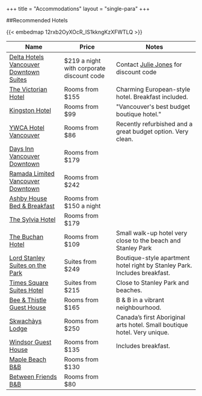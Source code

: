 +++
title = "Accommodations"
layout = "single-para"
+++

##Recommended Hotels

{{< embedmap 12rxb2OyXOcR_IS1kkngKzXFWTLQ >}}

| Name | Price | Notes |
|------|-------|-------|
|[Delta Hotels Vancouver Downtown Suites](http://www.marriott.com/hotels/travel/yvrdv-delta-hotels-vancouver-downtown-suites/)|$219 a night with corporate discount code|Contact [Julie Jones](jsj7@sfu.ca) for discount code|
|[The Victorian Hotel](http://victorianhotel.ca/)|Rooms from $155|Charming European-style hotel. Breakfast included.|
|[Kingston Hotel](http://www.kingstonhotelvancouver.com/)|Rooms from $99|"Vancouver's best budget boutique hotel."|
|[YWCA Hotel Vancouver](https://ywcavan.org/hotel)|Rooms from $86|Recently refurbished and a great budget option. Very clean.|
|[Days Inn Vancouver Downtown](http://www.daysinnvancouver.com/)|Rooms from $179|       |
|[Ramada Limited Vancouver Downtown](http://bit.ly/2lMffgc)|Rooms from $242|       |
|[Ashby House Bed & Breakfast](http://ashbyhousebb.com/)|Rooms from $150 a night|       |
|[The Sylvia Hotel](https://sylviahotel.com/)|Rooms from $179|       |
|[The Buchan Hotel](http://www.buchanhotel.com/)|Rooms from $109|Small walk-up hotel very close to the beach and Stanley Park|
|[Lord Stanley Suites on the Park ](http://www.lordstanley.com/about-us/)|Suites from $249|Boutique-style apartment hotel right by Stanley Park. Includes breakfast.|
|[Times Square Suites Hotel](http://www.timessquaresuites.com/)|Suites from $215|Close to Stanley Park and beaches.|
|[Bee & Thistle Guest House](http://www.beeandthistle.ca/)|Rooms from $165|B & B in a vibrant neighbourhood.|
|[Skwachàys Lodge](http://skwachays.com/)|Rooms from $250|Canada’s first Aboriginal arts hotel. Small boutique hotel. Very unique.|
|[Windsor Guest House](http://www.windsor.beautifulguesthouse.ca/)|Rooms from $135|Includes breakfast.|
|[Maple Beach B&B](http://www.maplehouse.com/home.html)|Rooms from $130|       |
|[Between Friends B&B](http://www.betweenfriends-vancouver.com/)|Rooms from $80|       |
